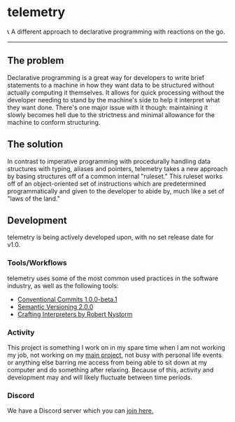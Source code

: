 # telemetry
📞 A different approach to declarative programming with reactions on the go.

----

## The problem

Declarative programming is a great way for developers to write brief statements to a machine in how they want
data to be structured without actually computing it themselves. It allows for quick processing without the developer
needing to stand by the machine's side to help it interpret what they want done. There's one major issue with it
though: maintaining it slowly becomes hell due to the strictness and minimal allowance for the machine to conform
structuring.

## The solution

In contrast to imperative programming with procedurally handling data structures with typing, aliases and pointers,
telemetry takes a new approach by basing structures off of a common internal "ruleset." This ruleset works off of
an object-oriented set of instructions which are predetermined programmatically and given to the developer to abide by,
much like a set of "laws of the land."

## Development

telemetry is being actively developed upon, with no set release date for v1.0.

### Tools/Workflows

telemetry uses some of the most common used practices in the software industry, as well as the following tools:

- [Conventional Commits 1.0.0-beta.1](https://www.conventionalcommits.org/en/v1.0.0-beta.1/#specification)
- [Semantic Versioning 2.0.0](https://semver.org/spec/v2.0.0.html)
- [Crafting Interpreters by Robert Nystorm](https://craftinginterpreters.com/)

### Activity

This project is something I work on in my spare time when I am not working my job, not working on my
[main project](https://github.com/interactions-py/library), not busy with personal life events or anything
else barring me access from being able to sit down at my computer and do something after relaxing. Because of this,
activity and development may and will likely fluctuate between time periods.

### Discord

We have a Discord server which you can [join here.](https://discord.gg/cdmfWbajGb)
